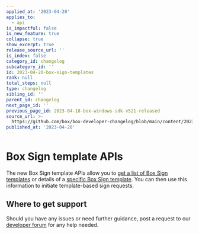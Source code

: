 ```yaml
---
applied_at: '2023-04-20'
applies_to:
  - api
is_impactful: false
is_new_feature: true
collapse: true
show_excerpt: true
release_source_url: ''
is_index: false
category_id: changelog
subcategory_id: ''
id: 2023-04-20-box-sign-templates
rank: null
total_steps: null
type: changelog
sibling_id: ''
parent_id: changelog
next_page_id: ''
previous_page_id: 2023-04-18-box-windows-sdk-v521-released
source_url: >-
  https://github.com/box/box-developer-changelog/blob/main/content/2023/04-20-box-sign-templates.md
published_at: '2023-04-20'
---
```

# Box Sign template APIs

The new Box Sign template APIs allow you to [get a list of Box Sign templates][1] or details of a
[specific Box Sign template][2].
You can then use this information to initiate template-based sign requests.
## Where to get support

Should you have any issues or need further guidance, post a request to
our [developer forum][3] for any help needed.

[1]: e://get-templates
[2]: e://get-templates-id
[3]: https://support.box.com/hc/en-us/community/topics/360001932973-Platform-and-Developer-Forum